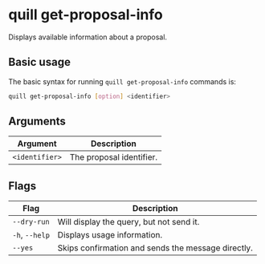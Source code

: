 # quill get-proposal-info

Displays available information about a proposal.

## Basic usage

The basic syntax for running `quill get-proposal-info` commands is:

``` bash
quill get-proposal-info [option] <identifier>
```

## Arguments

| Argument | Description |
|----------|-------------|
| `<identifier>` | The proposal identifier. |

## Flags

| Flag                 | Description                                     |
|----------------------|-------------------------------------------------|
| `--dry-run` | Will display the query, but not send it. |
| `-h`, `--help`       | Displays usage information.                     |
| `--yes` | Skips confirmation and sends the message directly. |
